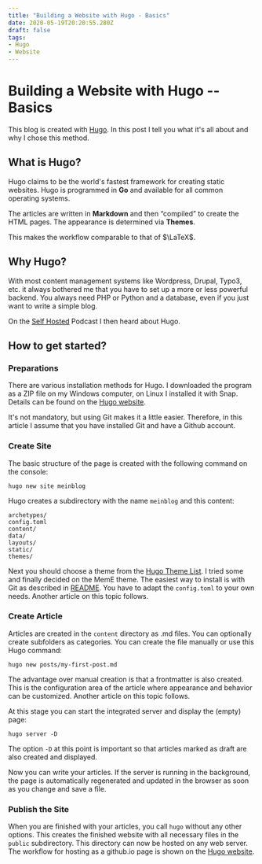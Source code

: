 ```yaml
---
title: "Building a Website with Hugo - Basics"
date: 2020-05-19T20:20:55.280Z
draft: false
tags:
- Hugo
- Website
---
```


# Building a Website with Hugo -- Basics

This blog is created with [Hugo][1]. In this post I tell you what it's all about and why I chose this method.

## What is Hugo?

Hugo claims to be the world's fastest framework for creating static websites.
Hugo is programmed in **Go** and available for all common operating systems. 

The articles are written in **Markdown** and then &ldquo;compiled&rdquo; to create the HTML pages. The appearance is determined via **Themes**.

This makes the workflow comparable to that of $\LaTeX$.

## Why Hugo?

With most content management systems like Wordpress, Drupal, Typo3, etc. it always bothered me that you have to set up a more or less powerful backend.
You always need PHP or Python and a database, even if you just want to write a simple blog.

On the [Self Hosted][2] Podcast I then heard about Hugo.

## How to get started?

### Preparations
There are various installation methods for Hugo. I downloaded the program as a ZIP file on my Windows computer, on Linux I installed it with Snap. Details can be found on the [Hugo website][3].

It's not mandatory, but using Git makes it a little easier. Therefore, in this article I assume that you have installed Git and have a Github account.

### Create Site
The basic structure of the page is created with the following command on the console:

```console
hugo new site meinblog
```

Hugo creates a subdirectory with the name `meinblog` and this content:

```console
archetypes/
config.toml
content/
data/
layouts/
static/
themes/
```

Next you should choose a theme from the [Hugo Theme List][4]. I tried some and finally decided on the MemE theme. The easiest way to install is with Git as described in [README][5].
You have to adapt the `config.toml` to your own needs. Another article on this topic follows.

### Create Article
Articles are created in the `content` directory as .md files. You can optionally create subfolders as categories. You can create the file manually or use this Hugo command:

```console
hugo new posts/my-first-post.md
```

The advantage over manual creation is that a frontmatter is also created. This is the configuration area of the article where appearance and behavior can be customized. Another article on this topic follows.

At this stage you can start the integrated server and display the (empty) page:

```console
hugo server -D
```

The option `-D` at this point is important so that articles marked as draft are also created and displayed.

Now you can write your articles. If the server is running in the background, the page is automatically regenerated and updated in the browser as soon as you change and save a file.

### Publish the Site
When you are finished with your articles, you call `hugo` without any other options. This creates the finished website with all necessary files in the `public` subdirectory. This directory can now be hosted on any web server. The workflow for hosting as a github.io page is shown on the [Hugo website][6].

[1]: https://gohugo.io/ "Hugo"
[2]: https://selfhosted.show/ "Self-Hosted Podcast"
[3]: https://gohugo.io/getting-started/installing "Hugo Installation"
[4]: https://themes.gohugo.io/ "Hugo Themes List"
[5]: https://github.com/reuixiy/hugo-theme-meme "MemE Readme"
[6]: https://gohugo.io/hosting-and-deployment/hosting-on-github/ "Hosting-on-Github"